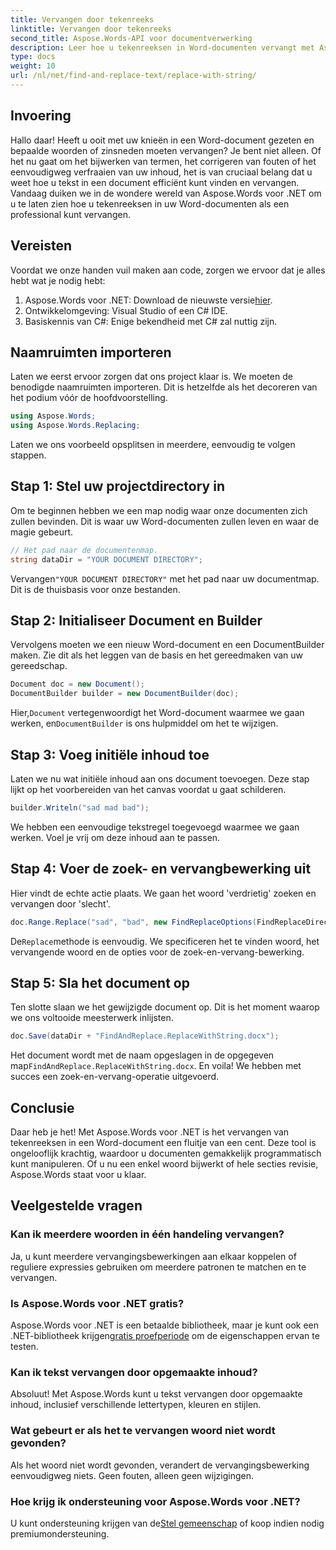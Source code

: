 ```yaml
---
title: Vervangen door tekenreeks
linktitle: Vervangen door tekenreeks
second_title: Aspose.Words-API voor documentverwerking
description: Leer hoe u tekenreeksen in Word-documenten vervangt met Aspose.Words voor .NET met deze stapsgewijze handleiding. Perfect voor ontwikkelaars die het bewerken van documenten willen automatiseren.
type: docs
weight: 10
url: /nl/net/find-and-replace-text/replace-with-string/
---
```


## Invoering

Hallo daar! Heeft u ooit met uw knieën in een Word-document gezeten en bepaalde woorden of zinsneden moeten vervangen? Je bent niet alleen. Of het nu gaat om het bijwerken van termen, het corrigeren van fouten of het eenvoudigweg verfraaien van uw inhoud, het is van cruciaal belang dat u weet hoe u tekst in een document efficiënt kunt vinden en vervangen. Vandaag duiken we in de wondere wereld van Aspose.Words voor .NET om u te laten zien hoe u tekenreeksen in uw Word-documenten als een professional kunt vervangen.

## Vereisten

Voordat we onze handen vuil maken aan code, zorgen we ervoor dat je alles hebt wat je nodig hebt:

1.  Aspose.Words voor .NET: Download de nieuwste versie[hier](https://releases.aspose.com/words/net/).
2. Ontwikkelomgeving: Visual Studio of een C# IDE.
3. Basiskennis van C#: Enige bekendheid met C# zal nuttig zijn.

## Naamruimten importeren

Laten we eerst ervoor zorgen dat ons project klaar is. We moeten de benodigde naamruimten importeren. Dit is hetzelfde als het decoreren van het podium vóór de hoofdvoorstelling.

```csharp
using Aspose.Words;
using Aspose.Words.Replacing;
```

Laten we ons voorbeeld opsplitsen in meerdere, eenvoudig te volgen stappen.

## Stap 1: Stel uw projectdirectory in

Om te beginnen hebben we een map nodig waar onze documenten zich zullen bevinden. Dit is waar uw Word-documenten zullen leven en waar de magie gebeurt.

```csharp
// Het pad naar de documentenmap.
string dataDir = "YOUR DOCUMENT DIRECTORY";
```

 Vervangen`"YOUR DOCUMENT DIRECTORY"` met het pad naar uw documentmap. Dit is de thuisbasis voor onze bestanden.

## Stap 2: Initialiseer Document en Builder

Vervolgens moeten we een nieuw Word-document en een DocumentBuilder maken. Zie dit als het leggen van de basis en het gereedmaken van uw gereedschap.

```csharp
Document doc = new Document();
DocumentBuilder builder = new DocumentBuilder(doc);
```

 Hier,`Document` vertegenwoordigt het Word-document waarmee we gaan werken, en`DocumentBuilder` is ons hulpmiddel om het te wijzigen.

## Stap 3: Voeg initiële inhoud toe

Laten we nu wat initiële inhoud aan ons document toevoegen. Deze stap lijkt op het voorbereiden van het canvas voordat u gaat schilderen.

```csharp
builder.Writeln("sad mad bad");
```

We hebben een eenvoudige tekstregel toegevoegd waarmee we gaan werken. Voel je vrij om deze inhoud aan te passen.

## Stap 4: Voer de zoek- en vervangbewerking uit

Hier vindt de echte actie plaats. We gaan het woord 'verdrietig' zoeken en vervangen door 'slecht'.

```csharp
doc.Range.Replace("sad", "bad", new FindReplaceOptions(FindReplaceDirection.Forward));
```

 De`Replace`methode is eenvoudig. We specificeren het te vinden woord, het vervangende woord en de opties voor de zoek-en-vervang-bewerking.

## Stap 5: Sla het document op

Ten slotte slaan we het gewijzigde document op. Dit is het moment waarop we ons voltooide meesterwerk inlijsten.

```csharp
doc.Save(dataDir + "FindAndReplace.ReplaceWithString.docx");
```

 Het document wordt met de naam opgeslagen in de opgegeven map`FindAndReplace.ReplaceWithString.docx`. En voila! We hebben met succes een zoek-en-vervang-operatie uitgevoerd.

## Conclusie

Daar heb je het! Met Aspose.Words voor .NET is het vervangen van tekenreeksen in een Word-document een fluitje van een cent. Deze tool is ongelooflijk krachtig, waardoor u documenten gemakkelijk programmatisch kunt manipuleren. Of u nu een enkel woord bijwerkt of hele secties revisie, Aspose.Words staat voor u klaar.

## Veelgestelde vragen

### Kan ik meerdere woorden in één handeling vervangen?
Ja, u kunt meerdere vervangingsbewerkingen aan elkaar koppelen of reguliere expressies gebruiken om meerdere patronen te matchen en te vervangen.

### Is Aspose.Words voor .NET gratis?
 Aspose.Words voor .NET is een betaalde bibliotheek, maar je kunt ook een .NET-bibliotheek krijgen[gratis proefperiode](https://releases.aspose.com/) om de eigenschappen ervan te testen.

### Kan ik tekst vervangen door opgemaakte inhoud?
Absoluut! Met Aspose.Words kunt u tekst vervangen door opgemaakte inhoud, inclusief verschillende lettertypen, kleuren en stijlen.

### Wat gebeurt er als het te vervangen woord niet wordt gevonden?
Als het woord niet wordt gevonden, verandert de vervangingsbewerking eenvoudigweg niets. Geen fouten, alleen geen wijzigingen.

### Hoe krijg ik ondersteuning voor Aspose.Words voor .NET?
 U kunt ondersteuning krijgen van de[Stel gemeenschap](https://forum.aspose.com/c/words/8) of koop indien nodig premiumondersteuning.